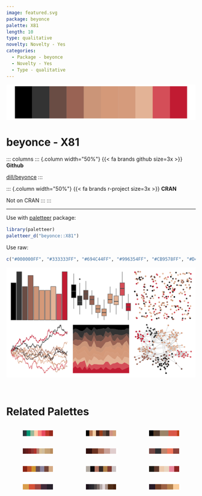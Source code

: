 ```yaml
---
image: featured.svg
package: beyonce
palette: X81
length: 10
type: qualitative
novelty: Novelty - Yes
categories:
  - Package - beyonce
  - Novelty - Yes
  - Type - qualitative
---
```


![](featured.svg)

# beyonce - X81 

::: columns
::: {.column width="50%"}
{{< fa brands github size=3x >}}
**Github**

[dill/beyonce](https://github.com/dill/beyonce)
:::

::: {.column width="50%"}
{{< fa brands r-project size=3x >}}
**CRAN**

Not on CRAN
:::
:::

<hr> 

Use with [paletteer](https://emilhvitfeldt.github.io/paletteer/) package:

```r
library(paletteer)
paletteer_d("beyonce::X81")
```

Use raw:

```r
c("#000000FF", "#333333FF", "#694C44FF", "#996354FF", "#CB9578FF", "#D49979FF", "#D59B7CFF", "#E3B396FF", "#D44E58FF", "#C11B32FF")
``` 

![](examples.png) 

<br>

# Related Palettes

<div class="list" style="display: grid; grid-template-columns: auto auto auto;"> <figure class="figure">
<a href="../../awtools/a_palette/"> <img src="../../awtools/a_palette/featured.svg" style="width: 100%;" class="figure-img"></a>
</figure> <figure class="figure">
<a href="../../peRReo/don/"> <img src="../../peRReo/don/featured.svg" style="width: 100%;" class="figure-img"></a>
</figure> <figure class="figure">
<a href="../../beyonce/X113/"> <img src="../../beyonce/X113/featured.svg" style="width: 100%;" class="figure-img"></a>
</figure> <figure class="figure">
<a href="../../beyonce/X69/"> <img src="../../beyonce/X69/featured.svg" style="width: 100%;" class="figure-img"></a>
</figure> <figure class="figure">
<a href="../../NatParksPalettes/WindCave/"> <img src="../../NatParksPalettes/WindCave/featured.svg" style="width: 100%;" class="figure-img"></a>
</figure> <figure class="figure">
<a href="../../fishualize/Labrisomus_cricota/"> <img src="../../fishualize/Labrisomus_cricota/featured.svg" style="width: 100%;" class="figure-img"></a>
</figure> <figure class="figure">
<a href="../../NatParksPalettes/BryceCanyon/"> <img src="../../NatParksPalettes/BryceCanyon/featured.svg" style="width: 100%;" class="figure-img"></a>
</figure> <figure class="figure">
<a href="../../dutchmasters/anatomy/"> <img src="../../dutchmasters/anatomy/featured.svg" style="width: 100%;" class="figure-img"></a>
</figure> <figure class="figure">
<a href="../../beyonce/X46/"> <img src="../../beyonce/X46/featured.svg" style="width: 100%;" class="figure-img"></a>
</figure> <figure class="figure">
<a href="../../NineteenEightyR/sunset2/"> <img src="../../NineteenEightyR/sunset2/featured.svg" style="width: 100%;" class="figure-img"></a>
</figure> <figure class="figure">
<a href="../../beyonce/X67/"> <img src="../../beyonce/X67/featured.svg" style="width: 100%;" class="figure-img"></a>
</figure> <figure class="figure">
<a href="../../soilpalettes/vitrixerand/"> <img src="../../soilpalettes/vitrixerand/featured.svg" style="width: 100%;" class="figure-img"></a>
</figure> 
</div>
